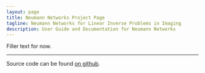 ```yaml
---
layout: page
title: Neumann Networks Project Page
tagline: Neumann Networks for Linear Inverse Problems in Imaging
description: User Guide and Documentation for Neumann Networks
---
```


Filler text for now.

---

Source code can be found [on github](https://github.com/dgilton/neumann_networks_tf/).

